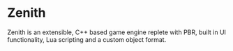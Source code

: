 # Zenith
Zenith is an extensible, C++ based game engine replete with PBR, built in UI functionality, Lua scripting and a custom object format.
